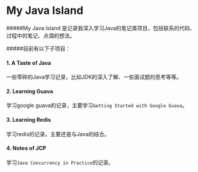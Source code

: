 # My Java Island

#####My Java Island 是记录我深入学习Java的笔记类项目，包括联系的代码、过程中的笔记、点滴的想法。

#####目前有以下子项目：

#### 1. A Taste of Java
一些零碎的Java学习记录，比如JDK的深入了解、一些面试题的思考等等。

#### 2. Learning Guava
学习google guava的记录，主要学习`Getting Started with Google Guava`。

#### 3. Learning Redis
学习redis的记录，主要还是与Java的结合。

#### 4. Notes of JCP
学习`Java Concurrency in Practice`的记录。
